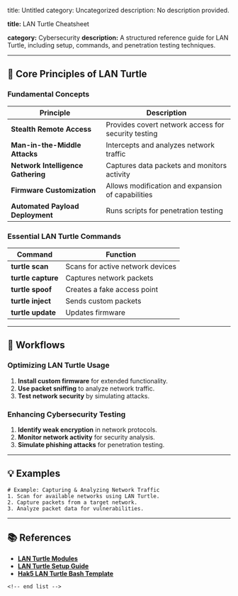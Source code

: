 title: Untitled
category: Uncategorized
description: No description provided.

**title:** LAN Turtle Cheatsheet

**category:** Cybersecurity
**description:** A structured reference guide for LAN Turtle, including setup, commands, and penetration testing techniques.

---

## 🐢 **Core Principles of LAN Turtle**

### **Fundamental Concepts**

| Principle                                | Description                                         |
| ---------------------------------------- | --------------------------------------------------- |
| **Stealth Remote Access**          | Provides covert network access for security testing |
| **Man-in-the-Middle Attacks**      | Intercepts and analyzes network traffic             |
| **Network Intelligence Gathering** | Captures data packets and monitors activity         |
| **Firmware Customization**         | Allows modification and expansion of capabilities   |
| **Automated Payload Deployment**   | Runs scripts for penetration testing                |

### **Essential LAN Turtle Commands**

| Command                  | Function                         |
| ------------------------ | -------------------------------- |
| **turtle scan**    | Scans for active network devices |
| **turtle capture** | Captures network packets         |
| **turtle spoof**   | Creates a fake access point      |
| **turtle inject**  | Sends custom packets             |
| **turtle update**  | Updates firmware                 |

---

## 🔄 **Workflows**

### **Optimizing LAN Turtle Usage**

1. **Install custom firmware** for extended functionality.
2. **Use packet sniffing** to analyze network traffic.
3. **Test network security** by simulating attacks.

### **Enhancing Cybersecurity Testing**

1. **Identify weak encryption** in network protocols.
2. **Monitor network activity** for security analysis.
3. **Simulate phishing attacks** for penetration testing.

---

## 💡 **Examples**

```plaintext
# Example: Capturing & Analyzing Network Traffic
1. Scan for available networks using LAN Turtle.  
2. Capture packets from a target network.  
3. Analyze packet data for vulnerabilities.  
```

---

## 📚 **References**

- **[LAN Turtle Modules](https://marmeus.com/post/LanTurtle-hak5)**
- **[LAN Turtle Setup Guide](https://downloads.hak5.org/turtle)**
- **[Hak5 LAN Turtle Bash Template](https://github.com/smythtech/Hak5-Templates/blob/master/lan-turtle-bash)**

```
<!-- end list -->
```